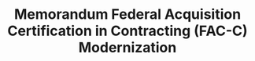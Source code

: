 ---
title: "Memorandum Federal Acquisition Certification in Contracting (FAC-C) Modernization "
description: "This Federal Acquisition Certification in Contracting (FAC-C) modernization reflects a new model of lifelong learning that reimagines how the Federal Government develops the workforce. Starting on Page 2 is the overview of the new FAC-C Program. "
url-link: "https://www.whitehouse.gov/wp-content/uploads/2023/01/FAC-C-Modernization-Memorandum-19-Jan-2023.pdf"
type: "PDF"
gov-only: "false"
is-external: "true"
publication-date: "January 01, 2023"
reading-time: "32"
resource-type: "Guidance"
filter: "p-filter"
audience: "contracts-acquisitions"
branded-offerings: "it-buyers-training-support "
---